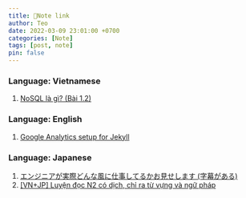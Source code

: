 ```yaml
---
title: 📝Note link
author: Teo
date: 2022-03-09 23:01:00 +0700
categories: [Note]
tags: [post, note]
pin: false
---
```


### Language: Vietnamese
1. [NoSQL là gì? (Bài 1.2)](https://www.youtube.com/watch?v=qd0DXHCgcE0)

### Language: English
1. [Google Analytics setup for Jekyll](https://michaelsoolee.com/google-analytics-jekyll/)


### Language: Japanese
1. [エンジニアが実際どんな風に仕事してるかお見せします (字幕がある)](https://www.youtube.com/watch?v=Gq84DwaCLbk)
2. [[VN+JP] Luyện đọc N2 có dịch, chỉ ra từ vựng và ngữ pháp](https://www.vnjpclub.com/luyen-doc-n2/)

